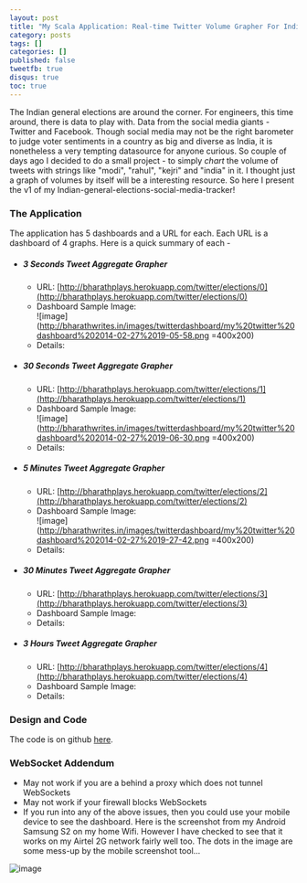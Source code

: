 ```yaml
---
layout: post
title: "My Scala Application: Real-time Twitter Volume Grapher For Indian Elections 2014"
category: posts
tags: []
categories: []
published: false
tweetfb: true
disqus: true
toc: true
---
```


The Indian general elections are around the corner. For engineers, this time around, there is data to play with. Data from the social media giants - Twitter and Facebook. Though social media may not be the right barometer to judge voter sentiments in a country as big and diverse as India, it is nonetheless a very tempting datasource for anyone curious. So couple of days ago I decided to do a small project - to simply *chart* the volume of tweets with strings like "modi", "rahul", "kejri" and "india" in it. I thought just a graph of volumes by itself will be a interesting resource. So here I present the v1 of my Indian-general-elections-social-media-tracker!

### The Application
The application has 5 dashboards and a URL for each. Each URL is a dashboard of 4 graphs. Here is a quick summary of each - 

* ##### 3 Seconds Tweet Aggregate Grapher  
  * URL: [http://bharathplays.herokuapp.com/twitter/elections/0](http://bharathplays.herokuapp.com/twitter/elections/0)
  * Dashboard Sample Image:   
       ![image](http://bharathwrites.in/images/twitterdashboard/my%20twitter%20dashboard%202014-02-27%2019-05-58.png =400x200)
  * Details: 
  
* ##### 30 Seconds Tweet Aggregate Grapher
  * URL: [http://bharathplays.herokuapp.com/twitter/elections/1](http://bharathplays.herokuapp.com/twitter/elections/1)
  * Dashboard Sample Image:   
       ![image](http://bharathwrites.in/images/twitterdashboard/my%20twitter%20dashboard%202014-02-27%2019-06-30.png =400x200)
  * Details: 
  
* ##### 5 Minutes Tweet Aggregate Grapher
  * URL: [http://bharathplays.herokuapp.com/twitter/elections/2](http://bharathplays.herokuapp.com/twitter/elections/2)
  * Dashboard Sample Image:   
       ![image](http://bharathwrites.in/images/twitterdashboard/my%20twitter%20dashboard%202014-02-27%2019-27-42.png =400x200)
  * Details: 
  
* ##### 30 Minutes Tweet Aggregate Grapher
  * URL: [http://bharathplays.herokuapp.com/twitter/elections/3](http://bharathplays.herokuapp.com/twitter/elections/3)
  * Dashboard Sample Image:
  * Details: 
  
* ##### 3 Hours Tweet Aggregate Grapher
  * URL: [http://bharathplays.herokuapp.com/twitter/elections/4](http://bharathplays.herokuapp.com/twitter/elections/4)
  * Dashboard Sample Image:
  * Details: 

### Design and Code
The code is on github [here](https://github.com/bharath12345/playing). 

     
### WebSocket Addendum

* May not work if you are a behind a proxy which does not tunnel WebSockets
* May not work if your firewall blocks WebSockets
* If you run into any of the above issues, then you could use your mobile device to see the dashboard. Here is the screenshot from my Android Samsung S2 on my home Wifi. However I have checked to see that it works on my Airtel 2G network fairly well too. The dots in the image are some mess-up by the mobile screenshot tool...

![image](http://bharathwrites.in/images/twitterdashboard/2014_02_27_19.51.35.png)


